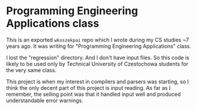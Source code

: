 # Programming Engineering Applications class

This is an exported `wkoszekpai` repo which I wrote during my CS studies
~7 years ago. It was writing for "Programming Engineering Applications"
class.

I lost the "regression" directory. And I don't have input files. So this
code is likely to be used only by Technical University of Czestochowa
students for the very same class.

This project is when my interest in compilers and parsers was starting, so I
think the only decent part of this project is input reading. As far as I
remember, the selling point was that it handled input well and produced
understandable error warnings.
